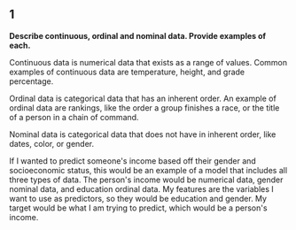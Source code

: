 ## 1 

**Describe continuous, ordinal and nominal data. Provide examples of each.**

Continuous data is numerical data that exists as a range of values. Common examples of continuous data are temperature, height, and grade percentage. 

Ordinal data is categorical data that has an inherent order. An example of ordinal data are rankings, like the order a group finishes a race, or the title of a person in a chain of command. 

Nominal data is categorical data that does not have in inherent order, like dates, color, or gender.

If I wanted to predict someone's income based off their gender and socioeconomic status, this would be an example of a model that includes all three types of data. The person's income would be numerical data, gender nominal data, and education ordinal data. 
My features are the variables I want to use as predictors, so they would be education and gender. My target would be what I am trying to predict, which would be a person's income. 
